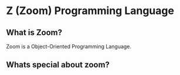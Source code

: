 # Z (Zoom) Programming Language
## What is Zoom?
Zoom is a Object-Oriented Programming Language.

## Whats special about zoom?

